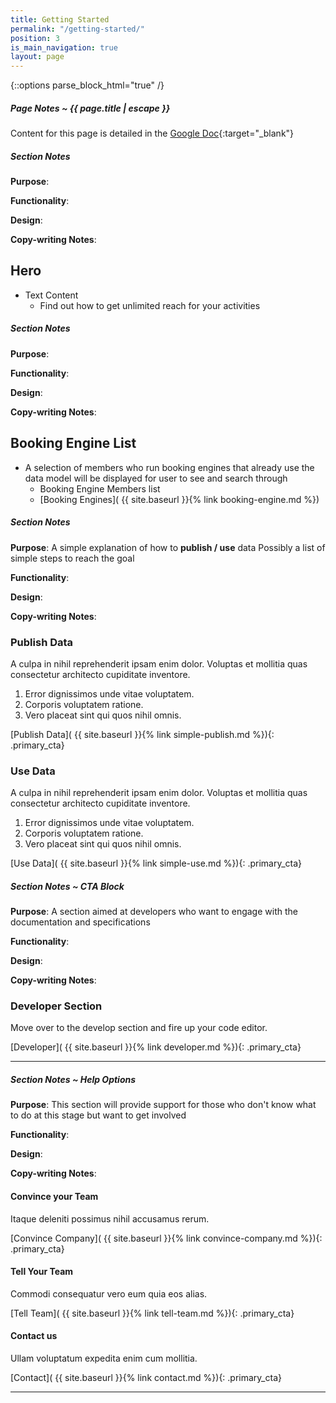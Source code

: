 ```yaml
---
title: Getting Started
permalink: "/getting-started/"
position: 3
is_main_navigation: true
layout: page
---
```


{::options parse_block_html="true" /}


<article class="note-wrap">
<div class="notes">

##### Page Notes ~ {{ page.title | escape }}

Content for this page is detailed in the
[Google Doc](https://drive.google.com/open?id=1LJxp7jbt6r5jTTZqoSJ5WK6yjZDpqhaXNVi-Rx_cSjA){:target="_blank"}

</div>
</article>
<article class="note-wrap">
<div class="notes">

##### Section Notes
**Purpose**:

**Functionality**:

**Design**:

**Copy-writing Notes**:

</div>
</article>

<article>
<h2 class="sub-heading-two">Hero</h2>
<div class="one">

+ Text Content 
    + Find out how to get unlimited reach for your activities

</div>
</article>

<article class="note-wrap">
<div class="notes">

##### Section Notes
**Purpose**:

**Functionality**:

**Design**:

**Copy-writing Notes**:

</div>
</article>

<article>
<h2 class="sub-heading-two">Booking Engine List</h2>

<div class="one">

+ A selection of members who run booking engines that already use the data model will be displayed for user to see and search through
    + Booking Engine Members list 
    + [Booking Engines]( {{ site.baseurl }}{% link booking-engine.md %})  


</div>
</article>

<article class="note-wrap">
<div class="notes">

##### Section Notes
**Purpose**: A simple explanation of how to **publish / use** data Possibly a list of simple steps to reach the goal

**Functionality**:

**Design**:

**Copy-writing Notes**:

</div>
</article>

<article class="call_to_action">
<div class="subgrid">
<div class="two brand-two-bc">

### Publish Data 
A culpa in nihil reprehenderit ipsam enim dolor. Voluptas et mollitia quas consectetur architecto cupiditate inventore.
1. Error dignissimos unde vitae voluptatem.
2. Corporis voluptatem ratione.
3. Vero placeat sint qui quos nihil omnis.

[Publish Data]( {{ site.baseurl }}{% link simple-publish.md %}){: .primary_cta}

</div>
<div class="two brand-one-bc">

### Use Data
A culpa in nihil reprehenderit ipsam enim dolor. Voluptas et mollitia quas consectetur architecto cupiditate inventore.
1. Error dignissimos unde vitae voluptatem.
2. Corporis voluptatem ratione.
3. Vero placeat sint qui quos nihil omnis.

[Use Data]( {{ site.baseurl }}{% link simple-use.md %}){: .primary_cta}

</div>
</div>
</article>


<article class="note-wrap">
<div class="notes">

##### Section Notes ~ CTA Block
**Purpose**: A section aimed at developers who want to engage with the documentation and specifications

**Functionality**:

**Design**:

**Copy-writing Notes**:

</div>
</article>

<article class="call_to_action--block_level ">
<div class="subgrid">
<div class="two ">

### Developer Section
Move over to the develop section and fire up your code editor.

</div>
<div class="two ">

[Developer]( {{ site.baseurl }}{% link developer.md %}){: .primary_cta}

</div>
</div>
</article>

***

<article class="note-wrap">
<div class="notes">

##### Section Notes ~ Help Options
**Purpose**: This section will provide support for those who don't know what to do at this stage but want to get involved

**Functionality**:

**Design**:

**Copy-writing Notes**:
</div>
</article>

<article class="call_to_action">
<div class="subgrid">
<div class="three brand-one-bc">

#### Convince your Team
Itaque deleniti possimus nihil accusamus rerum.

[Convince Company]( {{ site.baseurl }}{% link convince-company.md %}){: .primary_cta}

</div>
<div class="three brand-one-bc">

#### Tell Your Team
Commodi consequatur vero eum quia eos alias.

[Tell Team]( {{ site.baseurl }}{% link tell-team.md %}){: .primary_cta}

</div>
<div class="three brand-one-bc">

#### Contact us
Ullam voluptatum expedita enim cum mollitia.

[Contact]( {{ site.baseurl }}{% link contact.md %}){: .primary_cta}

</div>
</div>
</article>

***
 